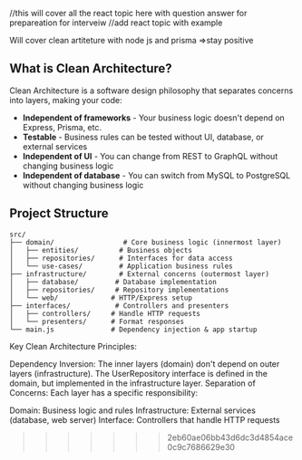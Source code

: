 //this will cover all the react topic here with question answer for prepareation for interveiw
//add react topic with example

Will cover clean artiteture with node js and prisma  =>stay positive
## What is Clean Architecture?

Clean Architecture is a software design philosophy that separates concerns into layers, making your code:
- **Independent of frameworks** - Your business logic doesn't depend on Express, Prisma, etc.
- **Testable** - Business rules can be tested without UI, database, or external services
- **Independent of UI** - You can change from REST to GraphQL without changing business logic
- **Independent of database** - You can switch from MySQL to PostgreSQL without changing business logic

## Project Structure

```
src/
├── domain/                 # Core business logic (innermost layer)
│   ├── entities/          # Business objects
│   ├── repositories/      # Interfaces for data access
│   └── use-cases/         # Application business rules
├── infrastructure/        # External concerns (outermost layer)
│   ├── database/         # Database implementation
│   ├── repositories/     # Repository implementations
│   └── web/             # HTTP/Express setup
├── interfaces/           # Controllers and presenters
│   ├── controllers/     # Handle HTTP requests
│   └── presenters/      # Format responses
└── main.js              # Dependency injection & app startup
```




Key Clean Architecture Principles:

Dependency Inversion: The inner layers (domain) don't depend on outer layers (infrastructure). The UserRepository interface is defined in the domain, but implemented in the infrastructure layer.
Separation of Concerns: Each layer has a specific responsibility:

Domain: Business logic and rules
Infrastructure: External services (database, web server)
Interface: Controllers that handle HTTP requests

>>>>>>> 2eb60ae06bb43d6dc3d4854ace0c9c7686629e30
